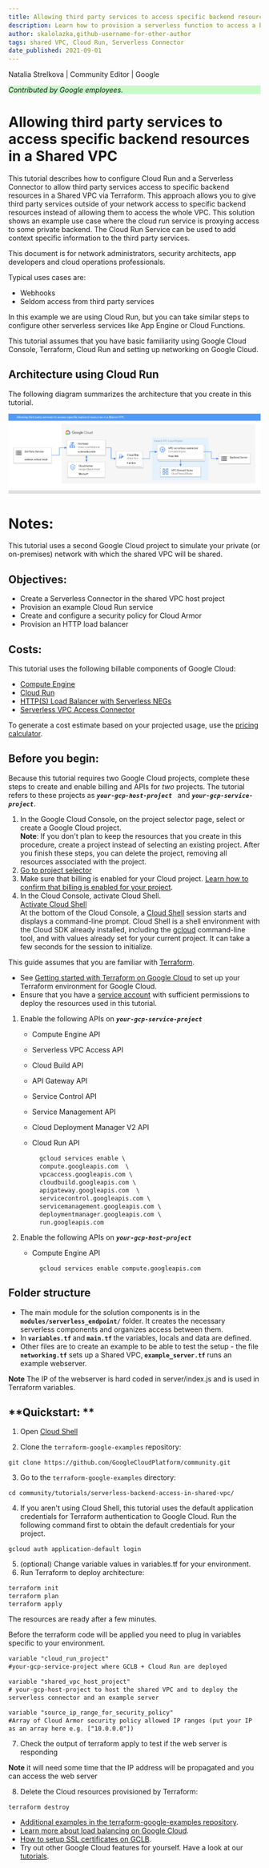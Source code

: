```yaml
---
title: Allowing third party services to access specific backend resources in a Shared VPC
description: Learn how to provision a serverless function to access a backend ressource in a Shared VPC using Terraform scripts.
author: skalolazka,github-username-for-other-author
tags: shared VPC, Cloud Run, Serverless Connector
date_published: 2021-09-01
---
```


Natalia Strelkova | Community Editor | Google
<p style="background-color:#CAFACA;"><i>Contributed by Google employees.</i></p>

# Allowing third party services to access specific backend resources in a Shared VPC

This tutorial describes how to configure Cloud Run and a Serverless Connector to allow third party services access to specific backend resources in a Shared VPC via Terraform. This approach allows you to give third party services outside of your network access to specific backend resources instead of allowing them to access the whole VPC. This solution shows an example use case where the cloud run service is proxying access to some private backend. The Cloud Run Service can be used to add context specific information to the third party services. 

This document is for network administrators, security architects, app developers and cloud operations professionals.

Typical uses cases are: 

* Webhooks 
* Seldom access from third party services 

In this example we are using Cloud Run, but you can take similar steps to configure other serverless services like App Engine or Cloud Functions.

This tutorial assumes that you have basic familiarity using Google Cloud Console, Terraform, Cloud Run and setting up networking on Google Cloud. 


## Architecture using Cloud Run 

The following diagram summarizes the architecture that you create in this tutorial.

![Architecture](./image1.png)


# Notes:

This tutorial uses a second Google Cloud project to simulate your private (or on-premises) network with which the shared VPC will be shared. 


## Objectives:

* Create a Serverless Connector in the shared VPC host project
* Provision an example Cloud Run service
* Create and configure a security policy for Cloud Armor
* Provision an HTTP load balancer

## Costs:

This tutorial uses the following billable components of Google Cloud:

* [Compute Engine](https://cloud.google.com/compute/pricing)
* [Cloud Run](https://cloud.google.com/run/pricing)
* [HTTP(S) Load Balancer with Serverless NEGs](https://cloud.google.com/vpc/network-pricing)
* [Serverless VPC Access Connector](https://cloud.google.com/vpc/pricing)

To generate a cost estimate based on your projected usage, use the [pricing calculator](https://cloud.google.com/products/calculator).

## Before you begin:

Because this tutorial requires two Google Cloud projects, complete these steps to create and enable billing and APIs for _two_ projects. The tutorial refers to these projects as <strong><code><em>your-gcp-host-project </em></code></strong> and <strong><code><em>your-gcp-service-project</em></code></strong>.

1. In the Google Cloud Console, on the project selector page, select or create a Google Cloud project. \
**Note**: If you don't plan to keep the resources that you create in this procedure, create a project instead of selecting an existing project. After you finish these steps, you can delete the project, removing all resources associated with the project.
2. [Go to project selector](https://console.cloud.google.com/projectselector2/home/dashboard)
3. Make sure that billing is enabled for your Cloud project. [Learn how to confirm that billing is enabled for your project](https://cloud.google.com/billing/docs/how-to/modify-project).
4. In the Cloud Console, activate Cloud Shell. \
[Activate Cloud Shell \
](https://console.cloud.google.com/?cloudshell=true)At the bottom of the Cloud Console, a [Cloud Shell](https://cloud.google.com/shell/docs/features) session starts and displays a command-line prompt. Cloud Shell is a shell environment with the Cloud SDK already installed, including the [gcloud](https://cloud.google.com/sdk/gcloud) command-line tool, and with values already set for your current project. It can take a few seconds for the session to initialize.

This guide assumes that you are familiar with [Terraform](https://cloud.google.com/docs/terraform). 

* See [Getting started with Terraform on Google Cloud](https://cloud.google.com/community/tutorials/getting-started-on-gcp-with-terraform) to set up your Terraform environment for Google Cloud.
* Ensure that you have a [service account](https://cloud.google.com/iam/docs/creating-managing-service-accounts) with sufficient permissions to deploy the resources used in this tutorial.

1. Enable the following APIs on <strong><code><em>your-gcp-service-project</em></code></strong>

    * Compute Engine API
    * Serverless VPC Access API
    * Cloud Build API
    * API Gateway API
    * Service Control API
    * Service Management API
    * Cloud Deployment Manager V2 API
    * Cloud Run API

            gcloud services enable \
            compute.googleapis.com  \
            vpcaccess.googleapis.com \
            cloudbuild.googleapis.com \
            apigateway.googleapis.com  \
            servicecontrol.googleapis.com \
            servicemanagement.googleapis.com \
            deploymentmanager.googleapis.com \
            run.googleapis.com

2. Enable the following APIs on <strong><code><em>your-gcp-host-project</em></code></strong>

    * Compute Engine API

            gcloud services enable compute.googleapis.com 

## **Folder structure**

* The main module for the solution components is in the <strong> <code>modules/serverless_endpoint/</code></strong> folder. It creates the necessary serverless components and organizes access between them.
* In<strong> <code>variables.tf</code> </strong>and<strong> <code>main.tf</code> </strong>the<strong> </strong>variables, locals and data are defined.
* Other files are to create an example to be able to test the setup - the file <strong><code>networking.tf</code></strong> sets up a Shared VPC,<strong> <code>example_server.tf</code> </strong>runs an example webserver.


**Note** The IP of the webserver is hard coded in server/index.js and is used in Terraform variables.

## **Quickstart: **

1. Open [Cloud Shell](https://console.cloud.google.com/cloudshell)

2. Clone the `terraform-google-examples` repository:

```
git clone https://github.com/GoogleCloudPlatform/community.git

```
3. Go to the `terraform-google-examples` directory:

```
cd community/tutorials/serverless-backend-access-in-shared-vpc/
```
 4. If you aren't using Cloud Shell, this tutorial uses the default application credentials for Terraform authentication to Google Cloud. Run the following command first to obtain the default credentials for your project.

```
gcloud auth application-default login
```
5. (optional) Change variable values in variables.tf for your environment.
6. Run Terraform to deploy architecture:
```
terraform init
terraform plan
terraform apply
```
The resources are ready after a few minutes.

Before the terraform code will be applied you need to plug in variables specific to your environment. 

```
variable "cloud_run_project"
#your-gcp-service-project where GCLB + Cloud Run are deployed
```

```
variable "shared_vpc_host_project"
# your-gcp-host-project to host the shared VPC and to deploy the serverless connector and an example server
```

```
variable "source_ip_range_for_security_policy"
#Array of Cloud Armor security policy allowed IP ranges (put your IP as an array here e.g. ["10.0.0.0"])
```
7. Check the output of terraform apply to test if the web server is responding 

**Note** it will need some time that the IP address will be propagated and you can access the web server

8. Delete the Cloud resources provisioned by Terraform:

```
terraform destroy
```

* [Additional examples in the terraform-google-examples repository](https://github.com/GoogleCloudPlatform/terraform-google-examples).
* [Learn more about load balancing on Google Cloud](https://cloud.google.com/compute/docs/load-balancing).
* [How to setup SSL certificates on GCLB](https://cloud.google.com/load-balancing/docs/ssl-certificates).
* Try out other Google Cloud features for yourself. Have a look at our [tutorials](https://cloud.google.com/docs/tutorials).